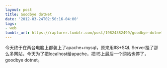 ```yaml
---
layout: post
title: Goodbye dotNet
date: '2012-03-24T02:50:16-04:00'
tags:
- web
tumblr_url: https://rapturer.tumblr.com/post/19824382499/goodbye-dotnet
---
```

今天终于在两台电脑上都装上了apache+mysql，原来用IIS+SQL Server挂了那么多网站，今天为了把localhost给apache，把IIS上最后一个网站也停了，goodbye dotnet。

